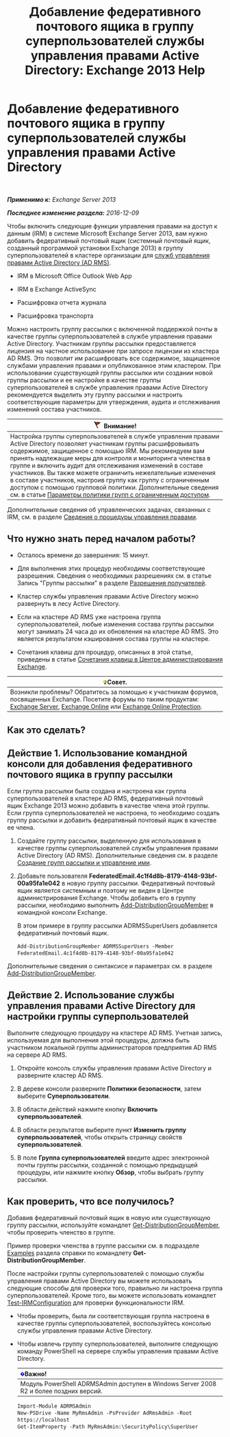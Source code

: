 ﻿---
title: 'Добавление федеративного почтового ящика в группу суперпользователей службы управления правами Active Directory: Exchange 2013 Help'
TOCTitle: Добавление федеративного почтового ящика в группу суперпользователей службы управления правами Active Directory
ms:assetid: 44618df9-54f0-4474-a450-dcba48a02901
ms:mtpsurl: https://technet.microsoft.com/ru-ru/library/Ee424431(v=EXCHG.150)
ms:contentKeyID: 50487934
ms.date: 04/30/2018
mtps_version: v=EXCHG.150
ms.translationtype: HT
---

# Добавление федеративного почтового ящика в группу суперпользователей службы управления правами Active Directory

 

_**Применимо к:** Exchange Server 2013_

_**Последнее изменение раздела:** 2016-12-09_

Чтобы включить следующие функции управления правами на доступ к данным (IRM) в системе Microsoft Exchange Server 2013, вам нужно добавить федеративный почтовый ящик (системный почтовый ящик, созданный программой установки Exchange 2013) в группу суперпользователей в кластере организации для [служб управления правами Active Directory (AD RMS)](https://technet.microsoft.com/ru-ru/library/hh831364.aspx).

  - IRM в Microsoft Office Outlook Web App

  - IRM в Exchange ActiveSync

  - Расшифровка отчета журнала

  - Расшифровка транспорта

Можно настроить группу рассылки с включенной поддержкой почты в качестве группы суперпользователей в службе управления правами Active Directory. Участникам группы рассылки предоставляется лицензия на частное использование при запросе лицензии из кластера AD RMS. Это позволит им расшифровать все содержимое, защищенное службами управления правами и опубликованное этим кластером. При использовании существующей группы рассылки или создании новой группы рассылки и ее настройке в качестве группы суперпользователей в службе управления правами Active Directory рекомендуется выделить эту группу рассылки и настроить соответствующие параметры для утверждения, аудита и отслеживания изменений состава участников.

<table>
<thead>
<tr class="header">
<th><img src="images/Dd876857.Caution(EXCHG.150).gif" title="Внимание!" alt="Внимание!" />Внимание!</th>
</tr>
</thead>
<tbody>
<tr class="odd">
<td>Настройка группы суперпользователей в службе управления правами Active Directory позволяет участникам группы расшифровывать содержимое, защищенное с помощью IRM. Мы рекомендуем вам принять надлежащие меры для контроля и мониторинга членства в группе и включить аудит для отслеживания изменений в составе участников. Вы также можете ограничить нежелательные изменения в составе участников, настроив группу как группу с ограниченным доступом с помощью групповой политики. Дополнительные сведения см. в статье <a href="https://technet.microsoft.com/ru-ru/library/cc756802(v=ws.10).aspx">Параметры политики групп с ограниченным доступом</a>.</td>
</tr>
</tbody>
</table>


Дополнительные сведения об управленческих задачах, связанных с IRM, см. в разделе [Сведения о процедуры управления правами](information-rights-management-procedures-exchange-2013-help.md).

## Что нужно знать перед началом работы?

  - Осталось времени до завершения: 15 минут.

  - Для выполнения этих процедур необходимы соответствующие разрешения. Сведения о необходимых разрешениях см. в статье Запись "Группы рассылки" в разделе [Разрешения получателей](recipients-permissions-exchange-2013-help.md).

  - Кластер службы управления правами Active Directory можно развернуть в лесу Active Directory.

  - Если на кластере AD RMS уже настроена группа суперпользователей, любые изменения состава группы рассылки могут занимать 24 часа до их обновления на кластере AD RMS. Это является результатом кэширования состава группы на кластере.

  - Сочетания клавиш для процедур, описанных в этой статье, приведены в статье [Сочетания клавиш в Центре администрирования Exchange](keyboard-shortcuts-in-the-exchange-admin-center-exchange-online-protection-help.md).

<table>
<thead>
<tr class="header">
<th><img src="images/Bb124558.tip(EXCHG.150).gif" title="Совет" alt="Совет" />Совет.</th>
</tr>
</thead>
<tbody>
<tr class="odd">
<td>Возникли проблемы? Обратитесь за помощью к участникам форумов, посвященных Exchange. Посетите форумы по таким продуктам: <a href="https://go.microsoft.com/fwlink/p/?linkid=60612">Exchange Server</a>, <a href="https://go.microsoft.com/fwlink/p/?linkid=267542">Exchange Online</a> или <a href="https://go.microsoft.com/fwlink/p/?linkid=285351">Exchange Online Protection</a>.</td>
</tr>
</tbody>
</table>


## Как это сделать?

## Действие 1. Использование командной консоли для добавления федеративного почтового ящика в группу рассылки

Если группа рассылки была создана и настроена как группа суперпользователей в кластере AD RMS, федеративный почтовый ящик Exchange 2013 можно добавить в качестве члена этой группы. Если группа суперпользователей не настроена, то необходимо создать группу рассылки и добавить федеративный почтовый ящик в качестве ее члена.

1.  Создайте группу рассылки, выделенную для использования в качестве группы суперпользователей службы управления правами Active Directory (AD RMS). Дополнительные сведения см. в разделе [Создание групп рассылки и управление ими](create-and-manage-distribution-groups-exchange-2013-help.md).

2.  Добавьте пользователя **FederatedEmail.4c1f4d8b-8179-4148-93bf-00a95fa1e042** в новую группу рассылки. Федеративный почтовый ящик является системным и поэтому не виден в Центре администрирования Exchange. Чтобы добавить его в группу рассылки, необходимо выполнить [Add-DistributionGroupMember](https://technet.microsoft.com/ru-ru/library/bb124340\(v=exchg.150\)) в командной консоли Exchange.
    
    В этом примере в группу рассылки ADRMSSuperUsers добавляется федеративный почтовый ящик.
    
        Add-DistributionGroupMember ADRMSSuperUsers -Member FederatedEmail.4c1f4d8b-8179-4148-93bf-00a95fa1e042

Дополнительные сведения о синтаксисе и параметрах см. в разделе [Add-DistributionGroupMember](https://technet.microsoft.com/ru-ru/library/bb124340\(v=exchg.150\)).

## Действие 2. Использование службы управления правами Active Directory для настройки группы суперпользователей

Выполните следующую процедуру на кластере AD RMS. Учетная запись, используемая для выполнения этой процедуры, должна быть участником локальной группы администраторов предприятия AD RMS на сервере AD RMS.

1.  Откройте консоль службы управления правами Active Directory и разверните кластер AD RMS.

2.  В дереве консоли разверните **Политики безопасности**, затем выберите **Суперпользователи**.

3.  В области действий нажмите кнопку **Включить суперпользователей**.

4.  В области результатов выберите пункт **Изменить группу суперпользователей**, чтобы открыть страницу свойств **суперпользователей**.

5.  В поле **Группа суперпользователей** введите адрес электронной почты группы рассылки, созданной с помощью предыдущей процедуры, или нажмите кнопку **Обзор**, чтобы выбрать группу рассылки.

## Как проверить, что все получилось?

Добавив федеративный почтовый ящик в новую или существующую группу рассылки, используйте командлет [Get-DistributionGroupMember](https://technet.microsoft.com/ru-ru/library/aa996367\(v=exchg.150\)), чтобы проверить членство в группе.

Пример проверки членства в группе рассылки см. в подразделе [Examples](https://technet.microsoft.com/ru-ru/aa996367\(exchg.150\)#examples) раздела справки по командлету **Get-DistributionGroupMember**.

После настройки группы суперпользователей с помощью службы управления правами Active Directory вы можете использовать следующие способы для проверки того, правильно ли настроена группа суперпользователей. Кроме того, вы можете использовать командлет [Test-IRMConfiguration](https://technet.microsoft.com/ru-ru/library/dd979798\(v=exchg.150\)) для проверки функциональности IRM.

  - Чтобы проверить, была ли соответствующая группа настроена в качестве группы суперпользователей, воспользуйтесь консолью службы управления правами Active Directory.

  - Чтобы извлечь группу суперпользователей, выполните следующую команду PowerShell на сервере службы управления правами Active Directory.
    
    <table>
    <thead>
    <tr class="header">
    <th><img src="images/Dd876857.important(EXCHG.150).gif" title="Важно" alt="Важно" />Важно!</th>
    </tr>
    </thead>
    <tbody>
    <tr class="odd">
    <td>Модуль PowerShell ADRMSAdmin доступен в Windows Server 2008 R2 и более поздних версий.</td>
    </tr>
    </tbody>
    </table>
    
        Import-Module ADRMSAdmin
        New-PSDrive -Name MyRmsAdmin -PsProvider AdRmsAdmin -Root https://localhost 
        Get-ItemProperty -Path MyRmsAdmin:\SecurityPolicy\SuperUser

